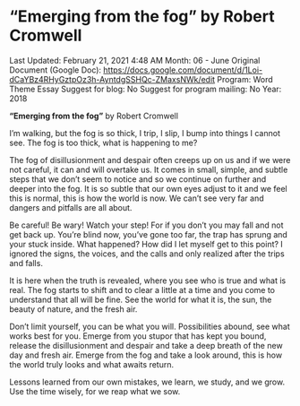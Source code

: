 # “Emerging from the fog” by Robert Cromwell

Last Updated: February 21, 2021 4:48 AM
Month: 06 - June
Original Document (Google Doc): https://docs.google.com/document/d/1Loi-dCaYBz4RHyGztpOz3h-AyntdgSSHQc-ZMaxsNWk/edit
Program: Word Theme Essay
Suggest for blog: No
Suggest for program mailing: No
Year: 2018

**“Emerging from the fog”** by Robert Cromwell

I’m walking, but the fog is so thick, I trip, I slip, I bump into things I cannot see. The fog is too thick, what is happening to me?

The fog of disillusionment and despair often creeps up on us and if we were not careful, it can and will overtake us. It comes in small, simple, and subtle steps that we don’t seem to notice and so we continue on further and deeper into the fog. It is so subtle that our own eyes adjust to it and we feel this is normal, this is how the world is now. We can’t see very far and dangers and pitfalls are all about.

Be careful! Be wary! Watch your step! For if you don’t you may fall and not get back up. You’re blind now, you’ve gone too far, the trap has sprung and your stuck inside. What happened? How did I let myself get to this point? I ignored the signs, the voices, and the calls and only realized after the trips and falls.

It is here when the truth is revealed, where you see who is true and what is real. The fog starts to shift and to clear a little at a time and you come to understand that all will be fine. See the world for what it is, the sun, the beauty of nature, and the fresh air.

Don’t limit yourself, you can be what you will. Possibilities abound, see what works best for you. Emerge from you stupor that has kept you bound, release the disillusionment and despair and take a deep breath of the new day and fresh air. Emerge from the fog and take a look around, this is how the world truly looks and what awaits return.

Lessons learned from our own mistakes, we learn, we study, and we grow. Use the time wisely, for we reap what we sow.